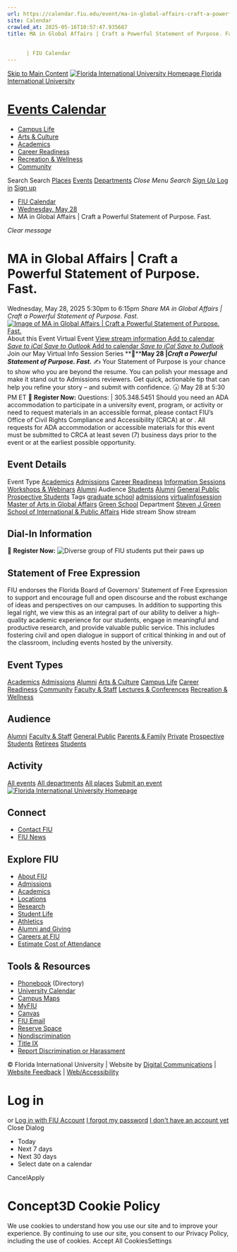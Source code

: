 ```yaml
---
url: https://calendar.fiu.edu/event/ma-in-global-affairs-craft-a-powerful-statement-of-purpose-fast
site: Calendar
crawled_at: 2025-05-16T10:57:47.935687
title: MA in Global Affairs | Craft a Powerful Statement of Purpose. Fast.
    
    
      | FIU Calendar
---
```


[Skip to Main Content](https://calendar.fiu.edu/event/ma-in-global-affairs-craft-a-powerful-statement-of-purpose-fast#main-content)
[![Florida International University Homepage](https://digicdn.fiu.edu/core/_assets/images/logo-top.png) Florida International University](https://www.fiu.edu)
# [Events Calendar ](https://calendar.fiu.edu/)
  * [Campus Life](https://calendar.fiu.edu/calendar?event_types%5B%5D=127595)
  * [Arts & Culture](https://calendar.fiu.edu/calendar?event_types%5B%5D=127590)
  * [Academics](https://calendar.fiu.edu/calendar?event_types%5B%5D=127582)
  * [Career Readiness](https://calendar.fiu.edu/calendar?event_types%5B%5D=127584)
  * [Recreation & Wellness](https://calendar.fiu.edu/calendar?event_types%5B%5D=127603)
  * [Community](https://calendar.fiu.edu/calendar?event_types%5B%5D=127601)


Search Search
[Places](https://calendar.fiu.edu/search/places) [Events](https://calendar.fiu.edu/calendar) [Departments](https://calendar.fiu.edu/search/departments)
_Close Menu_
_Search_ [ _Sign Up_ ](https://calendar.fiu.edu/signup)
[Log in](https://calendar.fiu.edu/auth/shib_login?previous_url=https%3A%2F%2Fcalendar.fiu.edu%2Fevent%2Fma-in-global-affairs-craft-a-powerful-statement-of-purpose-fast) [Sign up](https://calendar.fiu.edu/signup)
  * [FIU Calendar](https://calendar.fiu.edu/)
  * [Wednesday, May 28](https://calendar.fiu.edu/calendar/day/2025/5/28)
  * MA in Global Affairs | Craft a Powerful Statement of Purpose. Fast.


_Clear message_
# MA in Global Affairs | Craft a Powerful Statement of Purpose. Fast.
Wednesday, May 28, 2025 5:30pm to 6:15pm 
_Share MA in Global Affairs | Craft a Powerful Statement of Purpose. Fast._
[ ![Image of MA in Global Affairs | Craft a Powerful Statement of Purpose. Fast.](https://localist-images.azureedge.net/photos/49419613994052/card/c4b6922ae317819282cb026c64bd2759760c556d.jpg) ](https://calendar.fiu.edu/photo/49419613994052)
About this Event
Virtual Event [View stream information ](https://calendar.fiu.edu/event/ma-in-global-affairs-craft-a-powerful-statement-of-purpose-fast#about_stream)
[Add to calendar ](https://calendar.fiu.edu/event/ma-in-global-affairs-craft-a-powerful-statement-of-purpose-fast)
[ _Save to iCal_ ](https://calendar.fiu.edu/event/ma-in-global-affairs-craft-a-powerful-statement-of-purpose-fast.ics "Save to iCal") [ _Save to Outlook_ ](https://calendar.fiu.edu/event/ma-in-global-affairs-craft-a-powerful-statement-of-purpose-fast.ics "Save to Outlook")
[Add to calendar ](https://calendar.fiu.edu/event/ma-in-global-affairs-craft-a-powerful-statement-of-purpose-fast)
[ _Save to iCal_ ](https://calendar.fiu.edu/event/ma-in-global-affairs-craft-a-powerful-statement-of-purpose-fast.ics "Save to iCal") [ _Save to Outlook_ ](https://calendar.fiu.edu/event/ma-in-global-affairs-craft-a-powerful-statement-of-purpose-fast.ics "Save to Outlook")
Join our May Virtual Info Session Series
**📅****May 28 |_Craft a Powerful Statement of Purpose. Fast._**
✍️ Your Statement of Purpose is your chance to show who you are beyond the resume. You can polish your message and make it stand out to Admissions reviewers. Get quick, actionable tip that can help you refine your story – and submit with confidence.
🕠 May 28 at 5:30 PM ET 🔗 **Register Now:**
Questions: | 305.348.5451
Should you need an ADA accommodation to participate in a university event, program, or activity or need to request materials in an accessible format, please contact FIU’s Office of Civil Rights Compliance and Accessibility (CRCA) at or . All requests for ADA accommodation or accessible materials for this event must be submitted to CRCA at least seven (7) business days prior to the event or at the earliest possible opportunity. 
## Event Details
Event Type
[Academics](https://calendar.fiu.edu/search/events?event_types%5B%5D=127582) [Admissions](https://calendar.fiu.edu/search/events?event_types%5B%5D=127583) [Career Readiness](https://calendar.fiu.edu/search/events?event_types%5B%5D=127584) [Information Sessions](https://calendar.fiu.edu/search/events?event_types%5B%5D=127586) [Workshops & Webinars](https://calendar.fiu.edu/search/events?event_types%5B%5D=127588) [Alumni](https://calendar.fiu.edu/search/events?event_types%5B%5D=127589)
Audience
[Students](https://calendar.fiu.edu/search/events?event_types%5B%5D=121719) [Alumni](https://calendar.fiu.edu/search/events?event_types%5B%5D=121721) [General Public](https://calendar.fiu.edu/search/events?event_types%5B%5D=121722) [Prospective Students](https://calendar.fiu.edu/search/events?event_types%5B%5D=121723)
Tags
[graduate school](https://calendar.fiu.edu/search/events?event_types%5B%5D=7507) [admissions](https://calendar.fiu.edu/search/events?event_types%5B%5D=18663) [virtualinfosession](https://calendar.fiu.edu/search/events?event_types%5B%5D=33998623365625) [Master of Arts in Global Affairs](https://calendar.fiu.edu/search/events?event_types%5B%5D=43456297645934) [Green School](https://calendar.fiu.edu/search/events?event_types%5B%5D=44587365107971)
Department
[Steven J Green School of International & Public Affairs](https://calendar.fiu.edu/department/steven_j_green_school_of_international_public_affairs)
Hide stream Show stream
## Dial-In Information
🔗 **Register Now:**
![Diverse group of FIU students put their paws up](https://www.fiu.edu/_assets/images/thumbnail-students-paw.jpg)
## Statement of Free Expression
FIU endorses the Florida Board of Governors' Statement of Free Expression to support and encourage full and open discourse and the robust exchange of ideas and perspectives on our campuses. In addition to supporting this legal right, we view this as an integral part of our ability to deliver a high-quality academic experience for our students, engage in meaningful and productive research, and provide valuable public service. This includes fostering civil and open dialogue in support of critical thinking in and out of the classroom, including events hosted by the university.
## Event Types
[Academics](https://calendar.fiu.edu/calendar?event_types%5B%5D=127582)
[Admissions](https://calendar.fiu.edu/calendar?event_types%5B%5D=127583)
[Alumni](https://calendar.fiu.edu/calendar?event_types%5B%5D=127589)
[Arts & Culture](https://calendar.fiu.edu/calendar?event_types%5B%5D=127590)
[Campus Life](https://calendar.fiu.edu/calendar?event_types%5B%5D=127595)
[Career Readiness](https://calendar.fiu.edu/calendar?event_types%5B%5D=127584)
[Community](https://calendar.fiu.edu/calendar?event_types%5B%5D=127601)
[Faculty & Staff](https://calendar.fiu.edu/calendar?event_types%5B%5D=127602)
[Lectures & Conferences](https://calendar.fiu.edu/calendar?event_types%5B%5D=127587)
[Recreation & Wellness](https://calendar.fiu.edu/calendar?event_types%5B%5D=127603)
## Audience
[Alumni](https://calendar.fiu.edu/calendar?event_types%5B%5D=121721)
[Faculty & Staff](https://calendar.fiu.edu/calendar?event_types%5B%5D=121720)
[General Public](https://calendar.fiu.edu/calendar?event_types%5B%5D=121722)
[Parents & Family](https://calendar.fiu.edu/calendar?event_types%5B%5D=36918157286658)
[Private](https://calendar.fiu.edu/calendar?event_types%5B%5D=129753)
[Prospective Students](https://calendar.fiu.edu/calendar?event_types%5B%5D=121723)
[Retirees](https://calendar.fiu.edu/calendar?event_types%5B%5D=37290279036119)
[Students](https://calendar.fiu.edu/calendar?event_types%5B%5D=121719)
## Activity
[All events](https://calendar.fiu.edu/search?what=events)
[All departments](https://calendar.fiu.edu/search/departments)
[All places](https://calendar.fiu.edu/search?what=places)
[Submit an event](https://calendar.fiu.edu/admin/events/new/basic-information)
[ ![Florida International University Homepage](https://digicdn.fiu.edu/core/_assets/images/footer-logo.svg) ](https://www.fiu.edu/)
## Connect
  * [Contact FIU](https://www.fiu.edu/about/contact-us/index.html)
  * [FIU News](https://news.fiu.edu/)


## Explore FIU
  * [About FIU](https://www.fiu.edu/about/index.html)
  * [Admissions](https://www.fiu.edu/admissions/index.html)
  * [Academics](https://www.fiu.edu/academics/index.html)
  * [Locations](https://www.fiu.edu/locations/index.html)
  * [Research](https://www.fiu.edu/research/index.html)
  * [Student Life](https://www.fiu.edu/student-life/index.html)
  * [Athletics](https://www.fiu.edu/athletics/index.html)
  * [Alumni and Giving](https://www.fiu.edu/alumni-and-giving/index.html)
  * [Careers at FIU](https://hr.fiu.edu/careers/)
  * [Estimate Cost of Attendance](https://onestop.fiu.edu/finances/estimate-your-costs/)


## Tools & Resources
  * [Phonebook](https://phonebook.fiu.edu) (Directory)
  * [University Calendar](https://calendar.fiu.edu/)
  * [Campus Maps](https://campusmaps.fiu.edu/)
  * [MyFIU](https://my.fiu.edu/)
  * [Canvas](https://canvas.fiu.edu)
  * [FIU Email](http://mail.fiu.edu/)
  * [Reserve Space](https://reservespace.fiu.edu/make-reservation/)
  * [Nondiscrimination](https://ace.fiu.edu/civil-rights-and-accessibility/harassment-and-discrimination/)
  * [Title IX](https://ace.fiu.edu/title-ix/)
  * [Report Discrimination or Harassment](https://report.fiu.edu/)


© Florida International University  | Website by [Digital Communications](https://stratcomm.fiu.edu/digital-print/websites/) | [Website Feedback](https://webforms.fiu.edu/view.php?id=370774&element_5=https://calendar.fiu.edu/https://calendar.fiu.edu/) | [Web/Accessibility](https://accessibility.fiu.edu/)
# Log in
or
[Log in with FIU Account](https://calendar.fiu.edu/auth/shib_login?previous_url=https%3A%2F%2Fcalendar.fiu.edu%2Fevent%2Fma-in-global-affairs-craft-a-powerful-statement-of-purpose-fast)
[I forgot my password](https://calendar.fiu.edu/auth/forgot) [I don't have an account yet](https://calendar.fiu.edu/signup)
Close Dialog
  * Today
  * Next 7 days
  * Next 30 days
  * Select date on a calendar


CancelApply
# Concept3D Cookie Policy
We use cookies to understand how you use our site and to improve your experience. By continuing to use our site, you consent to our Privacy Policy, including the use of cookies. 
Accept All CookiesSettings
